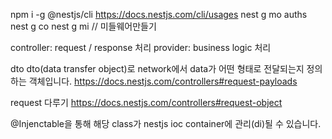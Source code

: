 npm i -g @nestjs/cli
https://docs.nestjs.com/cli/usages
nest g mo auths
nest g co
nest g mi  // 미들웨어만들기

controller: request / response 처리
provider: business logic 처리

dto
dto(data transfer object)로 network에서 data가 어떤 형태로 전달되는지 정의하는 객체입니다.
https://docs.nestjs.com/controllers#request-payloads

request 다루기
https://docs.nestjs.com/controllers#request-object

@Injenctable을 통해 해당 class가 nestjs ioc container에 관리(di)될 수 있습니다.

